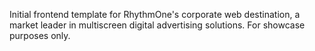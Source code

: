 Initial frontend template for RhythmOne's corporate web destination, a market leader in multiscreen digital advertising solutions. For showcase purposes only.
